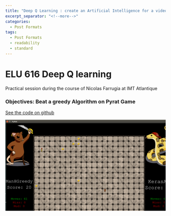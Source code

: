 ```yaml
---
title: "Deep Q Learning : create an Artificial Intelligence for a video game to beat a greedy algorithm "
excerpt_separator: "<!--more-->"
categories:
  - Post Formats
tags:
  - Post Formats
  - readability
  - standard
---
```

# ELU 616 Deep Q learning
Practical session during the course of Nicolas Farrugia at IMT Atlantique

### Objectives: Beat a greedy Algorithm on Pyrat Game


[See the code on github](https://github.com/frederictamagnan/DeepQLearning)

<img src="/assets/images/pyrat.png">


